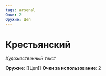 ```yaml
---
tags: arsenal
Очки: 2
Оружие: Цеп
---
```


# Крестьянский

*Художественный текст*

**Оружие**: [[Цеп]]
**Очки за использование**: 2
